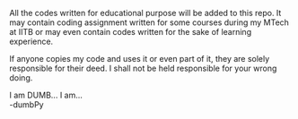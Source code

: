 All the codes written for educational purpose will be added to this repo.
It may contain coding assignment written for some courses during my MTech at IITB or may even contain codes written for the sake of learning experience.

If anyone copies my code and uses it or even part of it, they are solely responsible for their deed. I shall not be held responsible for your wrong doing.


I am DUMB... I am...  
-dumbPy

